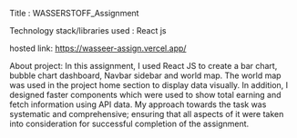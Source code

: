 Title : WASSERSTOFF_Assignment

Technology stack/libraries used : React js 

 hosted link: https://wasseer-assign.vercel.app/
 
About project: In this assignment, I used React JS to create a bar chart, bubble chart dashboard, Navbar sidebar and world map. The world map was used in the project home section to display data visually. In addition, I designed faster components which were used to show total earning and fetch information using API data. My approach towards the task was systematic and comprehensive; ensuring that all aspects of it were taken into consideration for successful completion of the assignment.

